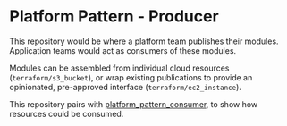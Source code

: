 # Platform Pattern - Producer

This repository would be where a platform team publishes their modules. Application teams would act as consumers of these modules.

Modules can be assembled from individual cloud resources (`terraform/s3_bucket`), or wrap existing publications to provide an opinionated, pre-approved interface (`terraform/ec2_instance`).

This repository pairs with [platform_pattern_consumer](https://github.com/RhysDeimel/platform_pattern_consumer), to show how resources could be consumed.
